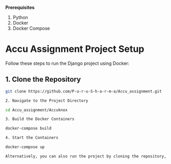 **Prerequisites**
1. Python
2. Docker
3. Docker Compose

# Accu Assignment Project Setup

Follow these steps to run the Django project using Docker:

## 1. Clone the Repository
```bash
git clone https://github.com/P-u-r-u-S-h-a-r-m-a/Accu_assignment.git

2. Navigate to the Project Directory

cd Accu_assignment/Accuknox

3. Build the Docker Containers

docker-compose build

4. Start the Containers

docker-compose up

Alternatively, you can also run the project by cloning the repository, creating a virtual environment, and installing all dependencies.


